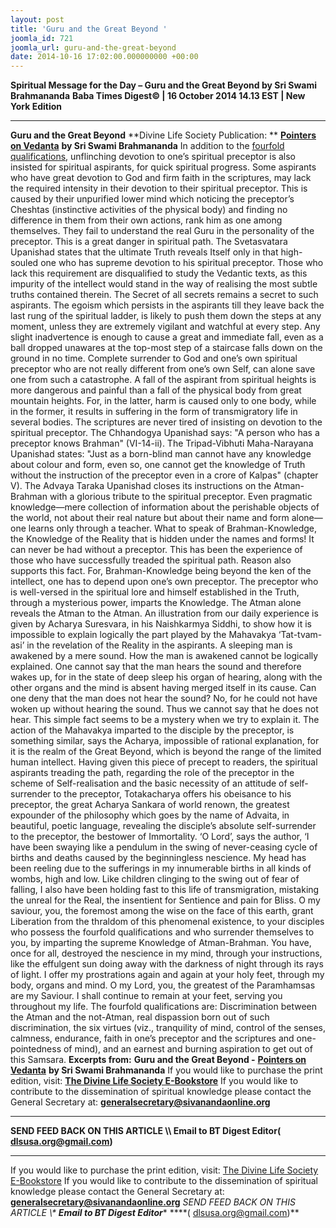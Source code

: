 ```yaml
---
layout: post
title: 'Guru and the Great Beyond '
joomla_id: 721
joomla_url: guru-and-the-great-beyond
date: 2014-10-16 17:02:00.000000000 +00:00
---
```

**Spiritual Message for the Day – Guru and the Great Beyond by Sri Swami Brahmananda**
**Baba Times Digest© | 16 October 2014 14.13 EST | New York Edition**
* * *  
**Guru and the Great Beyond**
**Divine Life Society Publication: ** [**Pointers on Vedanta**](http://www.dlshq.org/discourse/jun2004.htm) **by Sri Swami Brahmananda**
In addition to the [fourfold qualifications](http://www.dlshq.org/discourse/jun2004.htm#qualifications), unflinching devotion to one’s spiritual preceptor is also insisted for spiritual aspirants, for quick spiritual progress. Some aspirants who have great devotion to God and firm faith in the scriptures, may lack the required intensity in their devotion to their spiritual preceptor. This is caused by their unpurified lower mind which noticing the preceptor’s Cheshtas (instinctive activities of the physical body) and finding no difference in them from their own actions, rank him as one among themselves. They fail to understand the real Guru in the personality of the preceptor. This is a great danger in spiritual path. The Svetasvatara Upanishad states that the ultimate Truth reveals Itself only in that high-souled one who has supreme devotion to his spiritual preceptor. Those who lack this requirement are disqualified to study the Vedantic texts, as this impurity of the intellect would stand in the way of realising the most subtle truths contained therein. The Secret of all secrets remains a secret to such aspirants.
The egoism which persists in the aspirants till they leave back the last rung of the spiritual ladder, is likely to push them down the steps at any moment, unless they are extremely vigilant and watchful at every step. Any slight inadvertence is enough to cause a great and immediate fall, even as a ball dropped unawares at the top-most step of a staircase falls down on the ground in no time. Complete surrender to God and one’s own spiritual preceptor who are not really different from one’s own Self, can alone save one from such a catastrophe. A fall of the aspirant from spiritual heights is more dangerous and painful than a fall of the physical body from great mountain heights. For, in the latter, harm is caused only to one body, while in the former, it results in suffering in the form of transmigratory life in several bodies.
The scriptures are never tired of insisting on devotion to the spiritual preceptor. The Chhandogya Upanishad says: "A person who has a preceptor knows Brahman" (VI-14-ii). The Tripad-Vibhuti Maha-Narayana Upanishad states: "Just as a born-blind man cannot have any knowledge about colour and form, even so, one cannot get the knowledge of Truth without the instruction of the preceptor even in a crore of Kalpas" (chapter V). The Advaya Taraka Upanishad closes its instructions on the Atman-Brahman with a glorious tribute to the spiritual preceptor.
Even pragmatic knowledge—mere collection of information about the perishable objects of the world, not about their real nature but about their name and form alone—one learns only through a teacher. What to speak of Brahman-Knowledge, the Knowledge of the Reality that is hidden under the names and forms! It can never be had without a preceptor. This has been the experience of those who have successfully treaded the spiritual path. Reason also supports this fact. For, Brahman-Knowledge being beyond the ken of the intellect, one has to depend upon one’s own preceptor. The preceptor who is well-versed in the spiritual lore and himself established in the Truth, through a mysterious power, imparts the Knowledge. The Atman alone reveals the Atman to the Atman.
An illustration from our daily experience is given by Acharya Suresvara, in his Naishkarmya Siddhi, to show how it is impossible to explain logically the part played by the Mahavakya ‘Tat-tvam-asi’ in the revelation of the Reality in the aspirants. A sleeping man is awakened by a mere sound. How the man is awakened cannot be logically explained. One cannot say that the man hears the sound and therefore wakes up, for in the state of deep sleep his organ of hearing, along with the other organs and the mind is absent having merged itself in its cause. Can one deny that the man does not hear the sound? No, for he could not have woken up without hearing the sound. Thus we cannot say that he does not hear. This simple fact seems to be a mystery when we try to explain it. The action of the Mahavakya imparted to the disciple by the preceptor, is something similar, says the Acharya, impossible of rational explanation, for it is the realm of the Great Beyond, which is beyond the range of the limited human intellect.
Having given this piece of precept to readers, the spiritual aspirants treading the path, regarding the role of the preceptor in the scheme of Self-realisation and the basic necessity of an attitude of self-surrender to the preceptor, Totakacharya offers his obeisance to his preceptor, the great Acharya Sankara of world renown, the greatest expounder of the philosophy which goes by the name of Advaita, in beautiful, poetic language, revealing the disciple’s absolute self-surrender to the preceptor, the bestower of Immortality. ‘O Lord’, says the author, ‘I have been swaying like a pendulum in the swing of never-ceasing cycle of births and deaths caused by the beginningless nescience. My head has been reeling due to the sufferings in my innumerable births in all kinds of wombs, high and low. Like children clinging to the swing out of fear of falling, I also have been holding fast to this life of transmigration, mistaking the unreal for the Real, the insentient for Sentience and pain for Bliss. O my saviour, you, the foremost among the wise on the face of this earth, grant Liberation from the thraldom of this phenomenal existence, to your disciples who possess the fourfold qualifications and who surrender themselves to you, by imparting the supreme Knowledge of Atman-Brahman. You have, once for all, destroyed the nescience in my mind, through your instructions, like the effulgent sun doing away with the darkness of night through its rays of light. I offer my prostrations again and again at your holy feet, through my body, organs and mind. O my Lord, you, the greatest of the Paramhamsas are my Saviour. I shall continue to remain at your feet, serving you throughout my life.
The fourfold qualifications are:
Discrimination between the Atman and the not-Atman, real dispassion born out of such discrimination, the six virtues (viz., tranquility of mind, control of the senses, calmness, endurance, faith in one’s preceptor and the scriptures and one-pointedness of mind), and an earnest and burning aspiration to get out of this Samsara.
**Excerpts from:**  **Guru and the Great Beyond -** [**Pointers on Vedanta**](http://www.dlshq.org/discourse/jun2004.htm) **by Sri Swami Brahmananda**
If you would like to purchase the print edition, visit: **[The Divine Life Society E-Bookstore](http://www.dlshq.org/download/download.htm)**
If you would like to contribute to the dissemination of spiritual knowledge please contact the General Secretary at: [](mailto:%20%3Cscript%20type=%27text/javascript%27%3E%20%3C%21--%20var%20prefix%20=%20%27ma%27%20+%20%27il%27%20+%20%27to%27;%20var%20path%20=%20%27hr%27%20+%20%27ef%27%20+%20%27=%27;%20var%20addy57016%20=%20%27generalsecretary%27%20+%20%27@%27;%20addy57016%20=%20addy57016%20+%20%27sivanandaonline%27%20+%20%27.%27%20+%20%27org%27;%20document.write%28%27%3Ca%20%27%20+%20path%20+%20%27%5C%27%27%20+%20prefix%20+%20%27:%27%20+%20addy57016%20+%20%27%5C%27%3E%27%29;%20document.write%28addy57016%29;%20document.write%28%27%3C%5C/a%3E%27%29;%20//--%3E%5Cn%20%3C/script%3E%3Cscript%20type=%27text/javascript%27%3E%20%3C%21--%20document.write%28%27%3Cspan%20style=%5C%27display:%20none;%5C%27%3E%27%29;%20//--%3E%20%3C/script%3EThis%20email%20address%20is%20being%20protected%20from%20spambots.%20You%20need%20JavaScript%20enabled%20to%20view%20it.%20%3Cscript%20type=%27text/javascript%27%3E%20%3C%21--%20document.write%28%27%3C/%27%29;%20document.write%28%27span%3E%27%29;%20//--%3E%20%3C/script%3E?subject=Contribution%20to%20Dissemination%20of%20Spiritual%20Knowledge) **generalsecretary@sivanandaonline.org**
****
**SEND FEED BACK ON THIS ARTICLE \\\ Email to BT Digest Editor[](mailto:%20%3Cscript%20type=%27text/javascript%27%3E%20%3C%21--%20var%20prefix%20=%20%27ma%27%20+%20%27il%27%20+%20%27to%27;%20var%20path%20=%20%27hr%27%20+%20%27ef%27%20+%20%27=%27;%20var%20addy72654%20=%20%27dlsusa.org%27%20+%20%27@%27;%20addy72654%20=%20addy72654%20+%20%27gmail%27%20+%20%27.%27%20+%20%27com%27;%20document.write%28%27%3Ca%20%27%20+%20path%20+%20%27%5C%27%27%20+%20prefix%20+%20%27:%27%20+%20addy72654%20+%20%27%5C%27%3E%27%29;%20document.write%28addy72654%29;%20document.write%28%27%3C%5C/a%3E%27%29;%20//--%3E%5Cn%20%3C/script%3E%3Cscript%20type=%27text/javascript%27%3E%20%3C%21--%20document.write%28%27%3Cspan%20style=%5C%27display:%20none;%5C%27%3E%27%29;%20//--%3E%20%3C/script%3EThis%20email%20address%20is%20being%20protected%20from%20spambots.%20You%20need%20JavaScript%20enabled%20to%20view%20it.%20%3Cscript%20type=%27text/javascript%27%3E%20%3C%21--%20document.write%28%27%3C/%27%29;%20document.write%28%27span%3E%27%29;%20//--%3E%20%3C/script%3E?subject=DLS%20Posts)( [dlsusa.org@gmail.com](mailto:dlsusa.org@gmail.com))**
* * *
  
If you would like to purchase the print edition, visit: [The Divine Life Society E-Bookstore](http://www.dlshq.org/download/download.htm)
If you would like to contribute to the dissemination of spiritual knowledge please contact the General Secretary at: **[generalsecretary@sivanandaonline.org](mailto:generalsecretary@sivanandaonline.org)**
**SEND FEED BACK ON THIS ARTICLE \\\**  **Email to BT Digest Editor**** [](mailto:%20%3Cscript%20type=%27text/javascript%27%3E%20%3C%21--%20var%20prefix%20=%20%27ma%27%20+%20%27il%27%20+%20%27to%27;%20var%20path%20=%20%27hr%27%20+%20%27ef%27%20+%20%27=%27;%20var%20addy72654%20=%20%27dlsusa.org%27%20+%20%27@%27;%20addy72654%20=%20addy72654%20+%20%27gmail%27%20+%20%27.%27%20+%20%27com%27;%20document.write%28%27%3Ca%20%27%20+%20path%20+%20%27%5C%27%27%20+%20prefix%20+%20%27:%27%20+%20addy72654%20+%20%27%5C%27%3E%27%29;%20document.write%28addy72654%29;%20document.write%28%27%3C%5C/a%3E%27%29;%20//--%3E%5Cn%20%3C/script%3E%3Cscript%20type=%27text/javascript%27%3E%20%3C%21--%20document.write%28%27%3Cspan%20style=%5C%27display:%20none;%5C%27%3E%27%29;%20//--%3E%20%3C/script%3EThis%20email%20address%20is%20being%20protected%20from%20spambots.%20You%20need%20JavaScript%20enabled%20to%20view%20it.%20%3Cscript%20type=%27text/javascript%27%3E%20%3C%21--%20document.write%28%27%3C/%27%29;%20document.write%28%27span%3E%27%29;%20//--%3E%20%3C/script%3E?subject=DLS%20Posts)****( [dlsusa.org@gmail.com](mailto:dlsusa.org@gmail.com))**  
